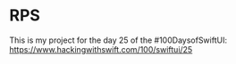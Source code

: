 # RPS

This is my project for the day 25 of the #100DaysofSwiftUI: https://www.hackingwithswift.com/100/swiftui/25
